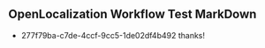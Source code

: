 ## OpenLocalization Workflow Test MarkDown
* 277f79ba-c7de-4ccf-9cc5-1de02df4b492 
thanks!<!--HONumber=Mar16_HO1-->
